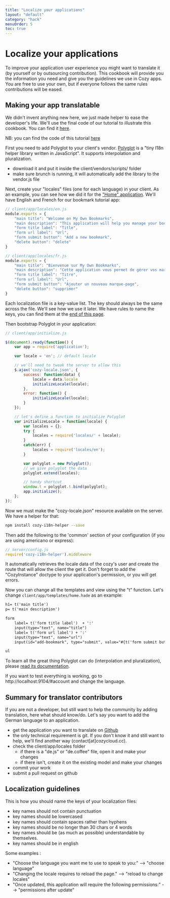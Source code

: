 ```yaml
---
title: "Localize your applications"
layout: "default"
category: "hack"
menuOrder: 5
toc: true
---
```


# Localize your applications
To improve your application user experience you might want to translate it (by yourself or by outsourcing contribution). This cookbook will provide you the information you need and give you the guidelines we use in Cozy apps. You are free to use your own, but if everyone follows the same rules contributions will be eased.

## Making your app translatable
We didn't invent anything new here, we just made helper to ease the developer's life.
We'll use the final code of our tutorial to illustrate this cookbook. You can find it [here](https://github.com/cozy/cozy-tutorial/tree/spa-final).

NB: you can find the code of this tutorial [here](https://github.com/cozy/cozy-tutorial/tree/localization)

First you need to add Polyglot to your client's vendor. [Polyglot](http://airbnb.github.io/polyglot.js/) is a "tiny l18n helper library written in JavaScript". It supports interpolation and pluralization.

* download it and put it inside the client/vendors/scripts/ folder
* make sure brunch is running, it will automatically add the library to the vendor.js file

Next, create your "locales" files (one for each language) in your client. As an example, you can see how we did it for the ["Home" application](https://github.com/cozy/cozy-home/tree/master/client/app/locales).
We'll have English and French for our bookmark tutorial app:
```javascript
// client/app/locales/en.js
module.exports = {
    "main title": "Welcome on My Own Bookmarks",
    "main description": "This application will help you manage your bookmarks!",
    "form title label": "Title",
    "form url label": "Url",
    "form submit button": "Add a new bookmark",
    "delete button": "delete"
}
```
```javascript
// client/app/locales/fr.js
module.exports = {
    "main title": "Bienvenue sur My Own Bookmarks",
    "main description": "Cette application vous permet de gérer vos marque-pages !",
    "form title label": "Titre",
    "form url label": "Url",
    "form submit button": "Ajouter un nouveau marque-page",
    "delete button": "supprimer"
}
```

Each localization file is a key-value list. The key should always be the same across the file. We'll see how we use it later. We have rules to name the keys, you can find them at the [end of this page](#guidelines).

Then bootstrap Polyglot in your application:
```javascript
// client/app/initialize.js

$(document).ready(function() {
    var app = require('application');

    var locale = 'en'; // default locale

    // we'll need to tweak the server to allow this
    $.ajax('cozy-locale.json', {
        success: function(data) {
            locale = data.locale
            initializeLocale(locale);
        },
        error: function() {
            initializeLocale(locale);
        }
    });

    // let's define a function to initialize Polyglot
    var initializeLocale = function(locale) {
        var locales = {};
        try {
            locales = require('locales/' + locale);
        }
        catch(err) {
            locales = require('locales/en');
        }

        var polyglot = new Polyglot();
        // we give polyglot the data
        polyglot.extend(locales);

        // handy shortcut
        window.t = polyglot.t.bind(polyglot);
        app.initialize();
    };
});
```

Now we must make the "cozy-locale.json" resource available on the server. We have a helper for that:
```bash
npm install cozy-i18n-helper --save
```

Then add the following to the 'common' section of your configuration (if you are using americano or express):
```javascript
// server/config.js
require('cozy-i18n-helper').middleware
```
It automatically retrieves the locale data of the cozy's user and create the route that will allow the client the get it. Don't forget to add the "CozyInstance" doctype to your application's permission, or you will get errors.

Now you can change all the templates and view using the "t" function. Let's change `client/app/templates/home.hade` as an example:
```html
h1= t('main title')
p= t('main description')

form
    label= t('form title label')  + ':'
    input(type="text", name="title")
    label= t('form url label') + ':'
    input(type="text", name="url")
    input(id="add-bookmark", type="submit", value="#{t('form submit button')}")

ul
```

To learn all the great thing Polyglot can do (interpolation and pluralization), please [read its documentation](http://airbnb.github.io/polyglot.js/).

If you want to test everything is working, go to http://localhost:9104/#account and change the language.

## Summary for translator contributors
If you are not a developer, but still want to help the community by adding translation, here what should know/do. Let's say you want to add the German language to an application.

* get the application you want to translate on [Github](https://github.com/cozy/)
* the only technical requirement is git. If you don't know it and still want to help, we'll find another way (contact[at]cozycloud.cc).
* check the client/app/locales folder
    * if there is a "de.js" or "de.coffee" file, open it and make your changes
    * if there isn't, create it on the existing model and make your changes
* commit your work
* submit a pull request on github

## Localization guidelines
This is how you should name the keys of your localization files:

* key names should not contain punctuation
* key names should be lowercased
* key names should contain spaces rather than hyphens
* key names should be no longer than 30 chars or 4 words
* key names should be (as much as possible) understandable by themselves.
* key names should be in english

Some examples :

* "Choose the language you want me to use to speak to you:" --> "choose language"
* "Changing the locale requires to reload the page." --> "reload to change locales"
* "Once updated, this application will require the following permissions:" --> "permissions after update"

